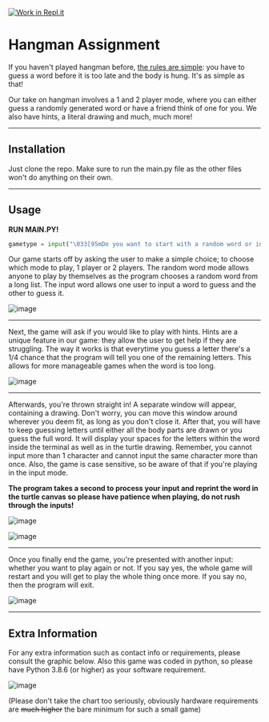 [![Work in Repl.it](https://classroom.github.com/assets/work-in-replit-14baed9a392b3a25080506f3b7b6d57f295ec2978f6f33ec97e36a161684cbe9.svg)](https://classroom.github.com/online_ide?assignment_repo_id=350247&assignment_repo_type=GroupAssignmentRepo)
# Hangman Assignment

If you haven't played hangman before, [the rules are simple](https://www.youtube.com/watch?v=cGOeiQfjYPk): you have to guess a word before it is too late and the body is hung. It's as simple as that!

Our take on hangman involves a 1 and 2 player mode, where you can either guess a randomly generated word or have a friend think of one for you. We also have hints, a literal drawing and much, much more!

***

## Installation

Just clone the repo. Make sure to run the main.py file as the other files won't do anything on their own.

***

## Usage

**RUN MAIN.PY!**

```python
gametype = input("\033[95mDo you want to start with a random word or input a word? (R/I): \033[0m")
```
Our game starts off by asking the user to make a simple choice; to choose which mode to play, 1 player or 2 players. The random word mode allows anyone to play by themselves as the program chooses a random word from a long list. The input word allows one user to input a word to guess and the other to guess it.

![image](https://user-images.githubusercontent.com/74550921/105124345-f6b49480-5aa7-11eb-80eb-18ecb00eaae2.png)

***

Next, the game will ask if you would like to play with hints. Hints are a unique feature in our game: they allow the user to get help if they are struggling. The way it works is that everytime you guess a letter there's a 1/4 chance that the program will tell you one of the remaining letters. This allows for more manageable games when the word is too long.

![image](https://user-images.githubusercontent.com/74550921/105124385-0d5aeb80-5aa8-11eb-97fb-723fea9eb930.png)

***

Afterwards, you're thrown straight in! A separate window will appear, containing a drawing. Don't worry, you can move this window around wherever you deem fit, as long as you don't close it. After that, you will have to keep guessing letters until either all the body parts are drawn or you guess the full word. It will display your spaces for the letters within the word inside the terminal as well as in the turtle drawing. Remember, you cannot input more than 1 character and cannot input the same character more than once. Also, the game is case sensitive, so be aware of that if you're playing in the input mode.

**The program takes a second to process your input and reprint the word in the turtle canvas so please have patience when playing, do not rush through the inputs!**

![image](https://user-images.githubusercontent.com/74550921/105124449-2a8fba00-5aa8-11eb-9fe7-33c72f6c073b.png)

![image](https://user-images.githubusercontent.com/74550921/105124516-4bf0a600-5aa8-11eb-8754-2fd91a8c675f.png)

***

Once you finally end the game, you're presented with another input: whether you want to play again or not. If you say yes, the whole game will restart and you will get to play the whole thing once more. If you say no, then the program will exit.

![image](https://user-images.githubusercontent.com/74550921/105124592-6dea2880-5aa8-11eb-982b-8f72ba1d2d86.png)

***

## Extra Information

For any extra information such as contact info or requirements, please consult the graphic below.
Also this game was coded in python, so please have Python 3.8.6 (or higher) as your software requirement.

![image](https://user-images.githubusercontent.com/74550921/105125132-ac341780-5aa9-11eb-9167-f6c4e4df21e2.png)

(Please don't take the chart too seriously, obviously hardware requirements are ~~much higher~~ the bare minimum for such a small game)